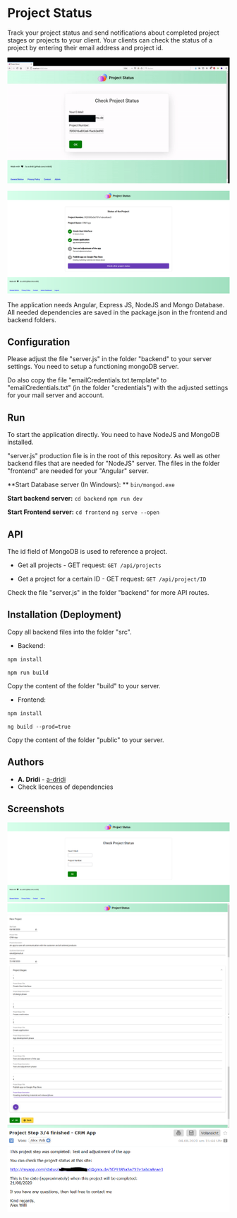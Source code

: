# Project Status

Track your project status and send notifications about completed project stages or projects to your client. 
Your clients can check the status of a project by entering their email address and project id. 


![Animation of Web Application Project Status](https://raw.githubusercontent.com/a-dridi/Project-Status/master/screenshot-animation.gif)

![Screenshot of Web Application Project Status](https://raw.githubusercontent.com/a-dridi/Project-Status/master/screenshot.PNG)

The application needs Angular, Express JS, NodeJS and Mongo Database. All needed dependencies are saved in the package.json in the frontend and backend folders. 




## Configuration

Please adjust the file "server.js" in the folder "backend" to your server settings. You need to setup a functioning mongoDB server. 

Do also copy the file "emailCredentials.txt.template" to "emailCredentials.txt" (in the folder "credentials") with the adjusted settings for your mail server and account.



## Run
To start the application directly. You need to have NodeJS and MongoDB installed.

"server.js" production file is in the root of this repository. As well as other backend files that are needed for "NodeJS" server. The files in the folder "frontend" are needed for your "Angular" server.

**Start Database server (In Windows): **
`bin/mongod.exe`

**Start backend server:**
`cd backend`
`npm run dev`

**Start Frontend server:**
`cd frontend`
`ng serve --open`



## API

The id field of MongoDB is used to reference a project. 

- Get all projects  - GET request:
`GET /api/projects`

- Get a project for a certain ID - GET request:
`GET /api/project/ID`

Check the file "server.js" in the folder "backend" for more API routes. 



## Installation (Deployment)

Copy all backend files into the folder "src". 

- Backend:
```
npm install
```
```
npm run build
```

Copy the content of the folder "build" to your server.
 

- Frontend:
```
npm install
```
```
ng build --prod=true
```

Copy the content of the folder "public" to your server.


## Authors

* **A. Dridi** - [a-dridi](https://github.com/a-dridi/)
* Check licences of dependencies


## Screenshots

![Screenshot 2 of Web Application Project Status](https://raw.githubusercontent.com/a-dridi/Project-Status/master/screenshot2.PNG)
![Screenshot 3 of Web Application Project Status](https://raw.githubusercontent.com/a-dridi/Project-Status/master/screenshot3.PNG)
![Screenshot 3 of Web Application Project Status](https://raw.githubusercontent.com/a-dridi/Project-Status/master/screenshot4.PNG)
![Screenshot 3 of Web Application Project Status](https://raw.githubusercontent.com/a-dridi/Project-Status/master/screenshot5.PNG)